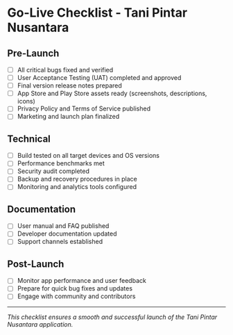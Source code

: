 # Go-Live Checklist - Tani Pintar Nusantara

## Pre-Launch
- [ ] All critical bugs fixed and verified
- [ ] User Acceptance Testing (UAT) completed and approved
- [ ] Final version release notes prepared
- [ ] App Store and Play Store assets ready (screenshots, descriptions, icons)
- [ ] Privacy Policy and Terms of Service published
- [ ] Marketing and launch plan finalized

## Technical
- [ ] Build tested on all target devices and OS versions
- [ ] Performance benchmarks met
- [ ] Security audit completed
- [ ] Backup and recovery procedures in place
- [ ] Monitoring and analytics tools configured

## Documentation
- [ ] User manual and FAQ published
- [ ] Developer documentation updated
- [ ] Support channels established

## Post-Launch
- [ ] Monitor app performance and user feedback
- [ ] Prepare for quick bug fixes and updates
- [ ] Engage with community and contributors

---

*This checklist ensures a smooth and successful launch of the Tani Pintar Nusantara application.*

